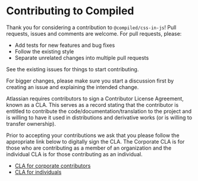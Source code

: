 # Contributing to Compiled

Thank you for considering a contribution to `@compiled/css-in-js`!
Pull requests, issues and comments are welcome.
For pull requests,
please:

- Add tests for new features and bug fixes
- Follow the existing style
- Separate unrelated changes into multiple pull requests

See the existing issues for things to start contributing.

For bigger changes,
please make sure you start a discussion first by creating an issue and explaining the intended change.

Atlassian requires contributors to sign a Contributor License Agreement,
known as a CLA.
This serves as a record stating that the contributor is entitled to contribute the code/documentation/translation
to the project and is willing to have it used in distributions and derivative works (or is willing to transfer ownership).

Prior to accepting your contributions we ask that you please follow the appropriate link below to digitally sign the CLA.
The Corporate CLA is for those who are contributing as a member of an organization and the individual CLA is for those contributing as an individual.

- [CLA for corporate contributors](https://opensource.atlassian.com/corporate)
- [CLA for individuals](https://opensource.atlassian.com/individual)

